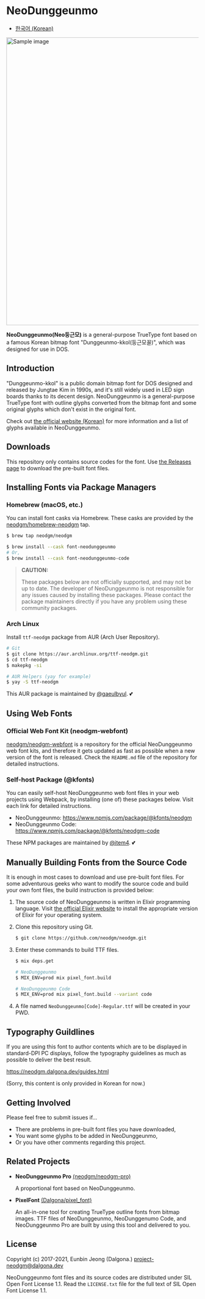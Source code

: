 # NeoDunggeunmo

- [한국어 (Korean)](https://github.com/neodgm/neodgm/blob/main/README.md)

<img alt="Sample image" width="752" src="https://neodgm.dalgona.dev/assets/images/neodgm_demo.png?202011071338">

**NeoDunggeunmo(Neo둥근모)** is a general-purpose TrueType font based on a
famous Korean bitmap font "Dunggeunmo-kkol(둥근모꼴)", which was designed for
use in DOS.

## Introduction

"Dunggeunmo-kkol" is a public domain bitmap font for DOS designed and released
by Jungtae Kim in 1990s, and it's still widely used in LED sign boards thanks
to its decent design. NeoDunggeunmo is a general-purpose TrueType font with
outline glyphs converted from the bitmap font and some original glyphs which
don't exist in the original font.

Check out [the official website (Korean)](http://neodgm.dalgona.dev) for
more information and a list of glyphs available in NeoDunggeunmo.

## Downloads

This repository only contains source codes for the font.
Use [the Releases page](https://github.com/neodgm/neodgm/releases)
to download the pre-built font files.

## Installing Fonts via Package Managers

### Homebrew (macOS, etc.)

You can install font casks via Homebrew. These casks are provided by the
[neodgm/homebrew-neodgm](https://github.com/neodgm/homebrew-neodgm) tap.

```bash
$ brew tap neodgm/neodgm

$ brew install --cask font-neodunggeunmo
# Or,
$ brew install --cask font-neodunggeunmo-code
```

> **CAUTION:**
>
> These packages below are not officially supported, and may not be up to date.
> The developer of NeoDunggeunmo is not responsible for any issues caused by
> installing these packages. Please contact the package maintainers directly if
> you have any problem using these community packages.

### Arch Linux

Install `ttf-neodgm` package from AUR (Arch User Repository).

```bash
# Git
$ git clone https://aur.archlinux.org/ttf-neodgm.git
$ cd ttf-neodgm
$ makepkg -si
```

```bash
# AUR Helpers (yay for example)
$ yay -S ttf-neodgm
```

This AUR package is maintained by [@gaeulbyul](https://github.com/gaeulbyul). 💕

## Using Web Fonts

### Official Web Font Kit (neodgm-webfont)

[neodgm/neodgm-webfont](https://github.com/neodgm/neodgm-webfont) is a
repository for the official NeoDunggeunmo web font kits, and therefore it gets
updated as fast as possible when a new version of the font is released. Check
the `README.md` file of the repository for detailed instructions.

### Self-host Package (@kfonts)

You can easily self-host NeoDunggeunmo web font files in your web projects
using Webpack, by installing (one of) these packages below. Visit each link for
detailed instructions.

- NeoDunggeunmo: https://www.npmjs.com/package/@kfonts/neodgm
- NeoDunggeunmo Code: https://www.npmjs.com/package/@kfonts/neodgm-code

These NPM packages are maintained by [@item4](https://github.com/item4). 💕

## Manually Building Fonts from the Source Code

It is enough in most cases to download and use pre-built font files. For some
adventurous geeks who want to modify the source code and build your own font
files, the build instruction is provided below:

1. The source code of NeoDunggeunmo is written in Elixir programming language.
  Visit [the official Elixir website](https://elixir-lang.org) to install the
  appropriate version of Elixir for your operating system.

1. Clone this repository using Git.

    ```sh
    $ git clone https://github.com/neodgm/neodgm.git
    ```

1. Enter these commands to build TTF files.

    ```sh
    $ mix deps.get

    # NeoDunggeunmo
    $ MIX_ENV=prod mix pixel_font.build

    # NeoDunggeunmo Code
    $ MIX_ENV=prod mix pixel_font.build --variant code
    ```

1. A file named `NeoDunggeunmo[Code]-Regular.ttf` will be created in your PWD.

## Typography Guildlines

If you are using this font to author contents which are to be displayed in
standard-DPI PC displays, follow the typography guidelines as much as possible
to deliver the best result.

https://neodgm.dalgona.dev/guides.html

(Sorry, this content is only provided in Korean for now.)

## Getting Involved

Please feel free to submit issues if...

- There are problems in pre-built font files you have downloaded,
- You want some glyphs to be added in NeoDunggeunmo,
- Or you have other comments regarding this project.

## Related Projects

- **NeoDunggeunmo Pro** [(neodgm/neodgm-pro)](https://github.com/neodgm/neodgm-pro)

    A proportional font based on NeoDunggeunmo.

- **PixelFont** [(Dalgona/pixel\_font)](https://github.com/Dalgona/pixel_font)

    An all-in-one tool for creating TrueType outline fonts from bitmap images.
    TTF files of NeoDunggeunmo, NeoDunggenumo Code, and NeoDunggeunmo Pro are
    built by using this tool and delivered to you.

## License

Copyright (c) 2017-2021, Eunbin Jeong (Dalgona.) <project-neodgm@dalgona.dev>

NeoDunggeunmo font files and its source codes are distributed under SIL Open
Font License 1.1. Read the `LICENSE.txt` file for the full text of SIL Open Font
License 1.1.
